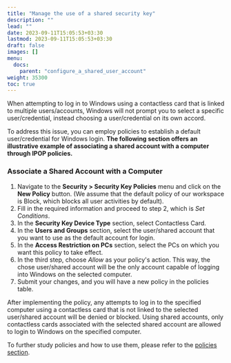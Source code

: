 ```yaml
---
title: "Manage the use of a shared security key"
description: ""
lead: ""
date: 2023-09-11T15:05:53+03:30
lastmod: 2023-09-11T15:05:53+03:30
draft: false
images: []
menu:
  docs:
    parent: "configure_a_shared_user_account"
weight: 35300
toc: true
---
```


When attempting to log in to Windows using a contactless card that is linked to multiple users/accounts, Windows will not prompt you to select a specific user/credential, instead choosing a user/credential on its own accord.  

To address this issue, you can employ policies to establish a default user/credential for Windows login. **The following section offers an illustrative example of associating a shared account with a computer through IPOP policies.**  

### Associate a Shared Account with a Computer  

1. Navigate to the **Security > Security Key Policies** menu and click on the **New Policy** button. (We assume that the default policy of our workspace is Block, which blocks all user activities by default).  
2. Fill in the required information and proceed to step 2, which is *Set Conditions*.  
3. In the **Security Key Device Type** section, select Contactless Card.  
4. In the **Users and Groups** section, select the user/shared account that you want to use as the default account for login.  
5. In the **Access Restriction on PCs** section, select the PCs on which you want this policy to take effect.  
6. In the third step, choose *Allow* as your policy's action. This way, the chose user/shared account will be the only account capable of logging into Windows on the selected computer.  
7. Submit your changes, and you will have a new policy in the policies table.  

After implementing the policy, any attempts to log in to the specified computer using a contactless card that is not linked to the selected user/shared account will be denied or blocked. Using shared accounts, only contactless cards associated with the selected shared account are allowed to login to Windows on the specified computer.  

To further study policies and how to use them, please refer to the [policies section](https://docs.ipop.com/security-key-policies/).  
